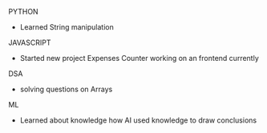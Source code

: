 PYTHON
 - Learned String manipulation

JAVASCRIPT
 - Started new project Expenses Counter working on an frontend currently

DSA
- solving questions on Arrays

ML
- Learned about knowledge how AI used knowledge to draw conclusions 